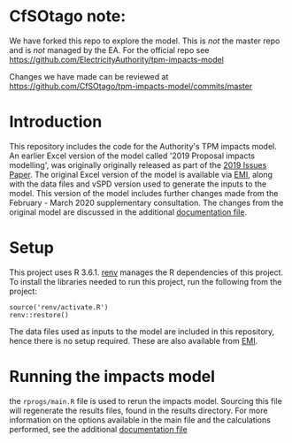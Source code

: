 # CfSOtago note:

We have forked this repo to explore the model. This is *not* the master repo and is *not* managed by the EA. For the official repo see https://github.com/ElectricityAuthority/tpm-impacts-model

Changes we have made can be reviewed at https://github.com/CfSOtago/tpm-impacts-model/commits/master

# Introduction

This repository includes the code for the Authority's TPM impacts model. An earlier Excel version of the model called '2019 Proposal impacts modelling', was originally originally released as part of the [2019 Issues Paper](https://ea.govt.nz/development/work-programme/pricing-cost-allocation/transmission-pricing-review/consultations/). The original Excel version of the model is available via [EMI](https://www.emi.ea.govt.nz/Wholesale/Datasets/_AdditionalInformation/SupportingInformationAndAnalysis/2019/20190723_TPM_2019_IssuesPaper/), along with the data files and vSPD version used to generate the inputs to the model. This version of the model includes further changes made from the February - March 2020 supplementary consultation. The changes from the original model are discussed in the additional [documentation file](documentation/impact_model_documentation.html).

# Setup

This project uses R 3.6.1. [renv](https://rstudio.github.io/renv/) manages the R dependencies of this project. To install the libraries needed to run this project, run the following from the project:

```{r}
source('renv/activate.R')
renv::restore()
```

The data files used as inputs to the model are included in this repository, hence there is no setup required. These are also available from [EMI](https://www.emi.ea.govt.nz/Wholesale/Datasets/_AdditionalInformation/SupportingInformationAndAnalysis/2019/20190723_TPM_2019_IssuesPaper/).

# Running the impacts model

the `rprogs/main.R` file is used to rerun the impacts model. Sourcing this file will regenerate the results files, found in the results directory. For more information on the options available in the main file and the calculations performed, see the additional [documentation file](documentation/impact_model_documentation.html)
